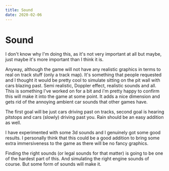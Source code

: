 ```yaml
---
title: Sound
date: 2020-02-06
---
```

# Sound

I don't know why I'm doing this, as it's not very important at all but maybe, just maybe it's more important than I think it is. 

Anyway, although the game will not have any realistic graphics in terms to real on track stuff (only a track map). It's something that people requested and I thought it would be pretty cool to simulate sitting on the pit wall with cars blazing past. Semi realistic, Doppler effect, realistic sounds and all. This is something I've worked on for a bit and i'm pretty happy to confirm this will make it into the game at some point. It adds a nice dimension and gets rid of the annoying ambient car sounds that other games have. 

The first goal will be just cars driving past on tracks, second goal is hearing pitstops and cars (slowly) driving past you. Rain should be an easy addition as well. 

I have experimented with some 3d sounds and I genuinely got some good results. I personally think that this could be a good addition to bring some extra immersiveness to the game as there will be no fancy graphics. 

Finding the right sounds (or legal sounds for that matter) is going to be one of the hardest part of this. And simulating the right engine sounds of course. But some form of sounds will make it.
